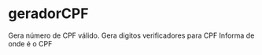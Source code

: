 # geradorCPF
Gera número de CPF válido.
Gera digitos verificadores para CPF
Informa de onde é o CPF
